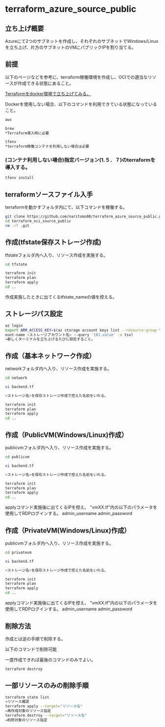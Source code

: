 # terraform_azure_source_public

## 立ち上げ概要

Azureにて2つのサブネットを作成し、それぞれのサブネットでWindows/Linuxを立ち上げ、片方のサブネットのVMにパブリックIPを割り当てる。

## 前提

以下のページなどを参考に、terraform稼働環境を作成し、OCIでの適当なリソースが作成できる状態にあること。

[Terraformをdocker環境で立ち上げてみる。](https://qiita.com/naritomo08/items/7e5a9d1b7eaf18dc0060)

Dockerを使用しない場合、以下のコマンドを利用できている状態になっていること。

```bash
aws

brew
*Terraform導入時に必要

tfenv
*terraform稼働コンテナを利用しない場合は必要
```

### (コンテナ利用しない場合)指定バージョン(1.５．７)のterraformを導入する。

```bash
tfenv install
```

## terraformソースファイル入手

terraformを動かすフォルダ内にて、以下コマンドを稼働する。

```bash
git clone https://github.com/naritomo08/terraform_azure_source_public.git
cd terraform_oci_source_public
rm -rf .git
```

## 作成(tfstate保存ストレージ作成)

tfstateフォルダ内へ入り、リソース作成を実施する。

```bash
cd tfstate

terraform init
terraform plan
terraform apply
cd ..
```

作成実施したときに出てくるtfstate_nameの値を控える。

## ストレージパス設定

```bash
az login
export ARM_ACCESS_KEY=$(az storage account keys list --resource-group tfstate --acc
ount-name <ストレージアカウント名> --query '[0].value' -o tsv)
→新しくターミナルを立ち上げるたびに設定すること。
```

## 作成（基本ネットワーク作成）

networkフォルダ内へ入り、リソース作成を実施する。

```bash
cd network

vi backend.tf

<ストレージ名>を保存ストレージ作成で控えた名前をいれる。

terraform init
terraform plan
terraform apply
cd ..
```

## 作成（PublicVM(Windows/Linux)作成）

publicvmフォルダ内へ入り、リソース作成を実施する。

```bash
cd publicvm

vi backend.tf

<ストレージ名>を保存ストレージ作成で控えた名前をいれる。

terraform init
terraform plan
terraform apply
cd ..
```

applyコマンド実施後に出てくるIPを控え、
"vmXX.tf"内の以下のパラメータを使用してRDPログインする。
admin_username
admin_password

## 作成（PrivateVM(Windows/Linux)作成）

publicvmフォルダ内へ入り、リソース作成を実施する。

```bash
cd privatevm

vi backend.tf

<ストレージ名>を保存ストレージ作成で控えた名前をいれる。

terraform init
terraform plan
terraform apply
cd ..
```

applyコマンド実施後に出てくるIPを控え、
"vmXX.tf"内の以下のパラメータを使用してRDPログインする。
admin_username
admin_password

## 削除方法

作成とは逆の手順で削除する。

以下のコマンドで削除可能

一度作成できれば最後のコマンドのみでよい。
```bash
terraform destroy
```

## 一部リソースのみの削除手順

```bash
terraform state list
→リソース確認
terraform apply --target="リソース名"
→再作成対象のリソース指定
terraform destroy --target="リソース名"
→削除対象のリソース指定
```
